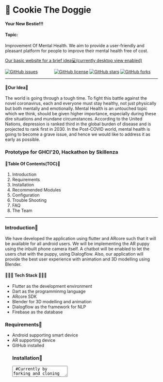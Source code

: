 <div>
<h1> 🐶 Cookie The Doggie </h1>
<h4> Your New Bestie!!! </h4>
</div>
<div>
  <h4>Topic:</h4>
  <p>Improvement Of Mental Health. We aim to provide a user-friendly and pleasant platform for people to improve their mental health free of cost. </p>

  <a href="https://elizabeth-mathew1.github.io/Cookie_GHCI/">Our basic website for a brief idea💻(currently desktop view enabled)</a>

  <a href="https://github.com/enchantedfirefly/cookie/issues" style="margin-right:10%"><img alt="GitHub issues" src="https://img.shields.io/github/issues/enchantedfirefly/cookie?color=%23E588A3"></a>
  <a href="https://github.com/enchantedfirefly/cookie/blob/master/LICENSE"><img alt="GitHub license" src="https://img.shields.io/github/license/enchantedfirefly/cookie?color=%23E588A3"></a>
  <a href="https://github.com/enchantedfirefly/cookie/stargazers"><img alt="GitHub stars" src="https://img.shields.io/github/stars/enchantedfirefly/cookie?color=%23E588A3"></a>
  <a href="https://github.com/enchantedfirefly/cookie/network"><img alt="GitHub forks" src="https://img.shields.io/github/forks/enchantedfirefly/cookie?color=%23E588A3"></a></div>
 <hr>

<h4>🌟Our Idea🌟</h4>
  <p>The world is going through a tough time. To fight this battle against the novel coronavirus, each and everyone must stay healthy, not just physically but both mentally and emotionally. Mental Health is an untouched topic which we think, should be given higher importance, especially during these dire situations and mundane circumstances. According to the United Nations, depression is ranked third in the global burden of disease and is projected to rank first in 2030. In the Post-COVID world, mental health is going to become a grave issue, and hence we would like to address it as early as possible.</p>

<h3> Prototype for GHCI'20, Hackathon by Skillenza </h3>

<h4>🐾Table Of Contents(TOC)🐾</h4>
<ol>
  <li>Introduction</li>
  <li>Requirements</li>
  <li>Installation</li>
  <li>Recommended Modules</li>
  <li>Configuration</li>
  <li>Trouble Shooting</li>
  <li>FAQ</li>
  <li>The Team</li>
 </ol>
 <hr>
 
 <div>
  <h3>Introduction📜</h3>
  <p>We have developed the application using flutter and ARcore such that it will be available for all android users. We will be implementing the AR puppy using the inbuilt phone camera itself. A chatbot will be enabled to let the users chat with the puppy, using Dialogflow. Also, our application will provide the best user experience with animation and 3D modelling using Blender.</p>

  <h4>👨🏽‍💻 Tech Stack 👩🏽‍💻</h4>
  <ul>
  <li>Flutter as the development environment</li>
  <li>Dart as the programminmg language</li>
  <li>ARcore SDK</li>
  <li>Blender for 3D modelling and animation</li>
  <li>Dialogflow as the framework for NLP</li>
  <li>Firebase as the database</li>
  </ul>

 <div>
  <h3>Requirements📌</h3>
  <ul>
  <li> Android supporting smart device </li>
  <li> AR supporting device </li>
  <li> GitHub installed </li>
  
 <div>
  <h3>Installation📝</h3>
  <textarea> #Currently by forking and cloning the code from GitHub you will be able to run the application.
             #Fully functioning application will be readily available in the playstore in the coming future.

 <div>
  <h3>Recommended Modules📋</h3>
  <p> Basic knowledge in usage of technologies like AR and Chatbots in an application will help you get familarised with the features much easier and quicker.</p>

 <div>
  <h3>Configurations✔️</h3>
  <p> As of now, no configurations required.</p>

 <div>
  <h3>Troubleshooting👾</h3>
  <ul> If the dog doesn't appear in the surface, try changing the location with a better lighting and smoother surface. If the error still continues restart the application and try placing the dog. </ul>

 <div>
  <h3>FAQs❓</h3>
  <ol>
  <li> What is the theme of this application?
  <ul> 
  <li>Our choice of colours for the application is completely based on colour psychology. Certain colours can improve and enhance our moods and emotions. Hence, after thorough research and studies, we fixed our colour theme such that the user will get a better experience and be comfortable with our App. </li>
  <li>The pictures used are also connected to mental well-being. We are also planning to add our own illustrations and pictures created by the team in the future with characters and Cookie to make it more user-friendly.</li>
  </ul>
  </li>
  <li> Will the application store our personal data safe and secure?
  <ul>
  <li> Absolutely. We don’t misuse any kinds of user’s data for our publicity or advertising. It is completely free of expense with a sole purpose and full focus on the betterment of the mental health of the people around the world. </li>
  <li>However, we require data to personalize Cookie according to the user’s situation and condition. We also ensure, in case if the users do not want to disclose any kind of information they can turn this feature off.</li>
  <li> So, you can use Cookie without any personalized features as a normal application only when in time of need or requirement.</li>
  </ul>
  </li>
  <li> Does Cookie the dog has a specific gender?
  <ul> No, Cookie will have the gender preferred by the user. </ul>
  </li>
  <li> Cookie is of which breed?
  <ul> Presently Cookie is from the Golden Retriever family. However, we are planning to launch more options for more personalized experience for the users. </ul>
  </li>
</ol>

 <div>
  <h3>The Team: Coding_Bytes💛💛💛</h3>
   <ul>
  <li><a href="https://github.com/Elizabeth-Mathew1">Elizabeth Mary Mathew</a>: You can reach me at <a href= <a href = "mailto: 4elizabethcanfly@gmail.com"> 4elizabethcanfly@gmail.com </a>or on <a href="https://www.linkedin.com/in/elizabeth-mathew-4063b5195/">LinkedIn</a></li>
  <li><a href="https://github.com/enchantedfirefly">Nayana Vinod</a>: You can reach me at <a href="mailto: nayanavinod13@gmail.com">nayanavinod13@gmail.com</a> or on <a href="https://www.linkedin.com/in/nayana-vinod-b0a6791a5/">LinkedIn</a></li>
  <li><a href="https://github.com/Vishnumaya-S-Unni">Vishnumaya S Unni</a>: You can reach me at <a href="mailto: vishnumaya.s.unni@gmail.com">vishnumaya.s.unni@gmail.com </a> or on <a href="https://www.linkedin.com/in/vishnumayasunni/">LinkedIn</a></li>
 </ul>


